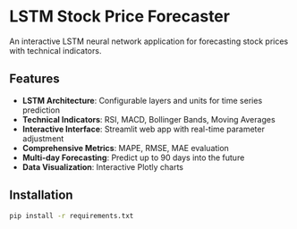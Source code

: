 # LSTM Stock Price Forecaster

An interactive LSTM neural network application for forecasting stock prices with technical indicators.

## Features
- **LSTM Architecture**: Configurable layers and units for time series prediction
- **Technical Indicators**: RSI, MACD, Bollinger Bands, Moving Averages
- **Interactive Interface**: Streamlit web app with real-time parameter adjustment
- **Comprehensive Metrics**: MAPE, RMSE, MAE evaluation
- **Multi-day Forecasting**: Predict up to 90 days into the future
- **Data Visualization**: Interactive Plotly charts

## Installation
```bash
pip install -r requirements.txt